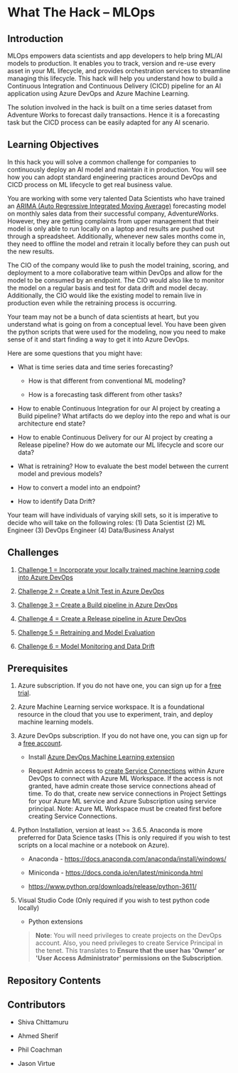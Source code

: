 # What The Hack – MLOps

## Introduction

MLOps empowers data scientists and app developers to help bring ML/AI models to
production. It enables you to track, version and re-use every asset in your ML
lifecycle, and provides orchestration services to streamline managing this
lifecycle. This hack will help you understand how to build a Continuous
Integration and Continuous Delivery (CICD) pipeline for an AI application using
Azure DevOps and Azure Machine Learning.

The solution involved in the hack is built on a time series dataset from
Adventure Works to forecast daily transactions. Hence it is a forecasting task
but the CICD process can be easily adapted for any AI scenario.

## Learning Objectives

In this hack you will solve a common challenge for companies to continuously
deploy an AI model and maintain it in production. You will see how you can adopt
standard engineering practices around DevOps and CICD process on ML lifecycle to
get real business value.

You are working with some very talented Data Scientists who have trained an [ARIMA (Auto Regressive Integrated Moving Average)](https://en.wikipedia.org/wiki/Autoregressive_integrated_moving_average) forecasting model on monthly sales data from their successful company, AdventureWorks. However, they are getting complaints from upper management that their model is only able to run locally on a laptop and results are pushed out through a spreadsheet. Additionally, whenever new sales months come in, they need to offline the model and retrain it locally before they can push out the new results.

The CIO of the company would like to push the model training, scoring, and deployment to a more collaborative team within DevOps and allow for the model to be consumed by an endpoint. The CIO would also like to monitor the model on a regular basis and test for data drift and model decay. Additionally, the CIO would like the existing model to remain live in production even while the retraining process is occurring.

Your team may not be a bunch of data scientists at heart, but you understand what is going on from a conceptual level.  You have been given the python scripts that were used for the modeling, now you need to make sense of it and start finding a way to get it into Azure DevOps.

Here are some questions that you might have:

- What is time series data and time series forecasting?

  - How is that different from conventional ML modeling?

  - How is a forecasting task different from other tasks?

- How to enable Continuous Integration for our AI project by creating a Build
  pipeline? What artifacts do we deploy into the repo and what is our
  architecture end state?

- How to enable Continuous Delivery for our AI project by creating a Release
  pipeline? How do we automate our ML lifecycle and score our data?

- What is retraining? How to evaluate the best model between the current model
  and previous models?

- How to convert a model into an endpoint?

- How to identify Data Drift?

Your team will have individuals of varying skill sets, so it is imperative to decide who will take on the following roles:
(1) Data Scientist
(2) ML Engineer
(3) DevOps Engineer
(4) Data/Business Analyst

## Challenges

1.  [Challenge 1 = Incorporate your locally trained machine learning code into Azure DevOps](Student/01-TimeSeriesForecasting.md)

2.  [Challenge 2 = Create a Unit Test in Azure
    DevOps](Student/02-UnitTesting.md)

3.  [Challenge 3 = Create a Build pipeline in Azure
    DevOps](Student/03-BuildPipeline.md)

4.  [Challenge 4 = Create a Release pipeline in Azure
    DevOps](Student/04-ReleasePipeline.md)

5.  [Challenge 5 = Retraining and Model
    Evaluation](Student/05-RetrainingAndEvaluation.md)

6.  [Challenge 6 = Model Monitoring and Data Drift](Student/06-MonitorDataDrift.md)

## Prerequisites

1.  Azure subscription. If you do not have one, you can sign up for a [free trial](https://azure.microsoft.com/en-us/free/).  

2.  Azure Machine Learning service workspace. It is a foundational resource in
    the cloud that you use to experiment, train, and deploy machine learning
    models.

3.  Azure DevOps subscription. If you do not have one, you can sign up for a
    [free account](https://azure.microsoft.com/en-us/services/devops/).

    - Install [Azure DevOps Machine Learning
      extension](https://marketplace.visualstudio.com/items?itemName=ms-air-aiagility.vss-services-azureml)

    - Request Admin access to [create Service Connections](https://docs.microsoft.com/en-us/azure/devops/pipelines/library/service-endpoints?view=azure-devops&tabs=yaml) within Azure DevOps to connect with Azure ML Workspace. If the access is not granted, have admin create those service connections ahead of time. To do that, create new service connections in Project Settings for your Azure ML service and Azure Subscription using service principal. 
    Note: Azure ML Workspace must be created first before creating Service Connections. 
  
4.  Python Installation, version at least \>= 3.6.5. Anaconda is more preferred
    for Data Science tasks (This is only required if you wish to test scripts on a local machine or a notebook on Azure).

    - Anaconda - <https://docs.anaconda.com/anaconda/install/windows/>

    - Miniconda - <https://docs.conda.io/en/latest/miniconda.html>

    - <https://www.python.org/downloads/release/python-3611/>

5.  Visual Studio Code (Only required if you wish to test python code locally)

      - Python extensions

    > **Note**: You will need privileges to create projects on the DevOps account.
    > Also, you need privileges to create Service Principal in the tenet. This
    > translates to **Ensure that the user has 'Owner' or 'User Access
    > Administrator' permissions on the Subscription**.

## Repository Contents

## Contributors

- Shiva Chittamuru

- Ahmed Sherif

- Phil Coachman

- Jason Virtue
